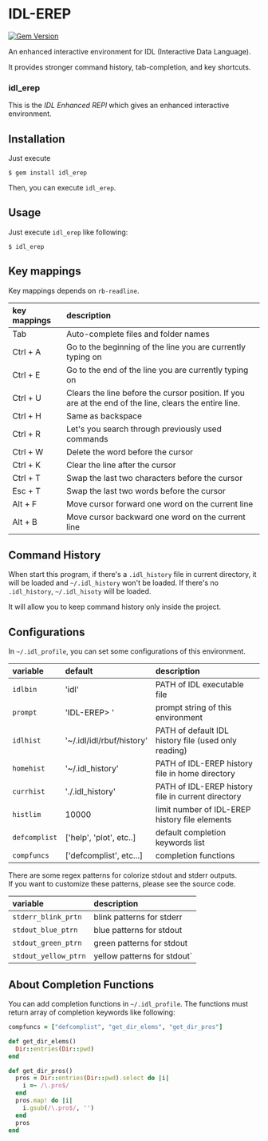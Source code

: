 IDL-EREP
===
[![Gem Version](https://badge.fury.io/rb/idl_erep.png)](http://badge.fury.io/rb/idl_erep)

An enhanced interactive environment for IDL (Interactive Data Language).

It provides stronger command history, tab-completion, and key shortcuts.

### idl\_erep
This is the *IDL Enhanced REPl*
which gives an enhanced interactive environment.


Installation
---

Just execute

    $ gem install idl_erep

Then, you can execute `idl_erep`.


Usage
---

Just execute `idl_erep` like following:

    $ idl_erep


Key mappings
---
Key mappings depends on `rb-readline`.

| key mappings | description                                                                   |
|:-------------|:------------------------------------------------------------------------------|
| Tab          | Auto-complete files and folder names                                          |
| Ctrl + A     | Go to the beginning of the line you are currently typing on                   |
| Ctrl + E     | Go to the end of the line you are currently typing on                         |
| Ctrl + U     | Clears the line before the cursor position. If you are at the end of the line, clears the entire line. |
| Ctrl + H     | Same as backspace                                                             |
| Ctrl + R     | Let's you search through previously used commands                             |
| Ctrl + W     | Delete the word before the cursor                                             |
| Ctrl + K     | Clear the line after the cursor                                               |
| Ctrl + T     | Swap the last two characters before the cursor                                |
| Esc + T      | Swap the last two words before the cursor                                     |
| Alt + F      | Move cursor forward one word on the current line                              |
| Alt + B      | Move cursor backward one word on the current line                             |


Command History
---

When start this program, if there's a `.idl_history` file in current directory,
it will be loaded and `~/.idl_history` won't be loaded.
If there's no `.idl_history`, `~/.idl_hisoty` will be loaded.

It will allow you to keep command history only inside the project.


Configurations
---

In `~/.idl_profile`, you can set some configurations of this environment.

| variable       | default                   | description                                          |
|:---------------|:--------------------------|:-----------------------------------------------------|
| `idlbin`       | 'idl'                     | PATH of IDL executable file                          |
| `prompt`       | 'IDL-EREP> '              | prompt string of this environment                    |
| `idlhist`      | '~/.idl/idl/rbuf/history' | PATH of default IDL history file (used only reading) |
| `homehist`     | '~/.idl\_history'         | PATH of IDL-EREP history file in home directory      |
| `currhist`     | './.idl\_history'         | PATH of IDL-EREP history file in current directory   |
| `histlim`      | 10000                     | limit number of IDL-EREP history file elements       |
| `defcomplist`  | ['help', 'plot', etc..]   | default completion keywords list                     |
| `compfuncs`    | ['defcomplist', etc...]   | completion functions                                 |

There are some regex patterns for colorize stdout and stderr outputs.  
If you want to customize these patterns, please see the source code.

| variable             | description                 |
|:---------------------|:----------------------------|
| `stderr_blink_prtn`  | blink patterns for stderr   |
| `stdout_blue_ptrn`   | blue patterns for stdout    |
| `stdout_green_ptrn`  | green patterns for stdout   |
| `stdout_yellow_ptrn` | yellow patterns for stdout` |


About Completion Functions
---

You can add completion functions in `~/.idl_profile`.
The functions must return array of completion keywords like following:

```ruby
compfuncs = ["defcomplist", "get_dir_elems", "get_dir_pros"]

def get_dir_elems()
  Dir::entries(Dir::pwd)
end

def get_dir_pros()
  pros = Dir::entries(Dir::pwd).select do |i|
    i =~ /\.pro$/
  end
  pros.map! do |i|
    i.gsub(/\.pro$/, '')
  end
  pros
end
```



